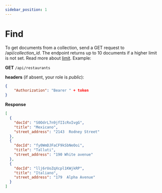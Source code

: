 ```yaml
---
sidebar_position: 1
---
```


# Find

To get documents from a collection, send a GET request to /api/_collection_id_. The endpoint returns up to 10 documents if a higher limit is not set. Read more about [limit](/content-api/find/limit). Example:

**GET** `/api/restaurants`

**headers** (if absent, your role is _public_):

```json
{
	"Authorization": "Bearer " + token
}
```

**Response**

```json
[
  {
    "docId": "S0OdrL7n9jfIIcRxIvgG",
    "title": "Mexicano",
    "street_address": "2143  Rodney Street"
  },
  {
    "docId": "fy0WmDJFaCF9kSbNeOoi",
    "title": "Talluti",
    "street_address": "190 White avenue"
  },
  {
    "docId": "llj6rUoZqXcpl1KWjkRP",
    "title": "Italiano",
    "street_address": "179  Alpha Avenue"
  }
]
```
